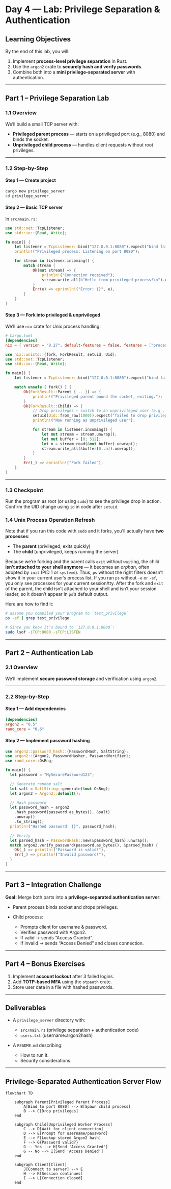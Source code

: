 # **Day 4 — Lab: Privilege Separation & Authentication**

## **Learning Objectives**

By the end of this lab, you will:

1. Implement **process-level privilege separation** in Rust.
2. Use the `argon2` crate to **securely hash and verify passwords**.
3. Combine both into a **mini privilege-separated server** with authentication.

---

## **Part 1 – Privilege Separation Lab**

### **1.1 Overview**

We’ll build a small TCP server with:

* **Privileged parent process** — starts on a privileged port (e.g., 8080) and binds the socket.
* **Unprivileged child process** — handles client requests without root privileges.

---

### **1.2 Step-by-Step**

#### **Step 1 — Create project**

```bash
cargo new privilege_server
cd privilege_server
```

#### **Step 2 — Basic TCP server**

In `src/main.rs`:

```rust
use std::net::TcpListener;
use std::io::{Read, Write};

fn main() {
    let listener = TcpListener::bind("127.0.0.1:8080").expect("bind failed");
    println!("Privileged process: Listening on port 8080");

    for stream in listener.incoming() {
        match stream {
            Ok(mut stream) => {
                println!("Connection received");
                stream.write_all(b"Hello from privileged process!\n").unwrap();
            }
            Err(e) => eprintln!("Error: {}", e),
        }
    }
}
```

#### **Step 3 — Fork into privileged & unprivileged**

We’ll use `nix` crate for Unix process handling:

```toml
# Cargo.toml
[dependencies]
nix = { version = "0.27", default-features = false, features = ["process", "user"] }
```

```rust
use nix::unistd::{fork, ForkResult, setuid, Uid};
use std::net::TcpListener;
use std::io::{Read, Write};

fn main() {
    let listener = TcpListener::bind("127.0.0.1:8080").expect("bind failed");

    match unsafe { fork() } {
        Ok(ForkResult::Parent { .. }) => {
            println!("Privileged parent bound the socket, exiting.");
        }
        Ok(ForkResult::Child) => {
            // Drop privileges — switch to an unprivileged user (e.g., UID 1000)
            setuid(Uid::from_raw(1000)).expect("failed to drop privileges");
            println!("Now running as unprivileged user");

            for stream in listener.incoming() {
                let mut stream = stream.unwrap();
                let mut buffer = [0; 512];
                let n = stream.read(&mut buffer).unwrap();
                stream.write_all(&buffer[0..n]).unwrap();
            }
        }
        Err(_) => eprintln!("Fork failed"),
    }
}
```

---

### **1.3 Checkpoint**

Run the program as root (or using `sudo`) to see the privilege drop in action.
Confirm the UID change using `id` in code after `setuid`.

### **1.4 Unix Process Operation Refresh**

Note that if you run this code with `sudo` and it forks, you’ll actually have **two processes**:

* The **parent** (privileged, exits quickly)
* The **child** (unprivileged, keeps running the server)

Because we’re forking and the parent calls `exit` without `wait`ing, the child **isn’t attached to your shell anymore** — it becomes an *orphan*, often adopted by `init` (PID 1 or `systemd`). Thus, `ps` without the right filters doesn’t show it in your current user’s process list. If you ran `ps` without `-e` or `-ef`, you only see processes for your current session/tty. After the fork and `exit` of the parent, the child isn’t attached to your shell and isn’t your session leader, so it doesn’t appear in `ps`’s default output.

Here are how to find it:

```bash
# assume you compiled your program to `test_privilege`
ps -ef | grep test_privilege
```

```bash
# Since you know it’s bound to `127.0.0.1:8080`:
sudo lsof -iTCP:8080 -sTCP:LISTEN
```

---

## **Part 2 – Authentication Lab**

### **2.1 Overview**

We’ll implement **secure password storage** and verification using `argon2`.

---

### **2.2 Step-by-Step**

#### **Step 1 — Add dependencies**

```toml
[dependencies]
argon2 = "0.5"
rand_core = "0.6"
```

#### **Step 2 — Implement password hashing**

```rust
use argon2::password_hash::{PasswordHash, SaltString};
use argon2::{Argon2, PasswordHasher, PasswordVerifier};
use rand_core::OsRng;

fn main() {
  let password = "MySecurePassword123";

  // Generate random salt
  let salt = SaltString::generate(&mut OsRng);
  let argon2 = Argon2::default();

  // Hash password
  let password_hash = argon2
    .hash_password(password.as_bytes(), &salt)
    .unwrap()
    .to_string();
  println!("Hashed password: {}", password_hash);

  // Verify
  let parsed_hash = PasswordHash::new(&password_hash).unwrap();
  match argon2.verify_password(password.as_bytes(), &parsed_hash) {
    Ok(_) => println!("Password is valid!"),
    Err(_) => println!("Invalid password!"),
  }
}
```

---

## **Part 3 – Integration Challenge**

**Goal:** Merge both parts into a **privilege-separated authentication server**:

* Parent process binds socket and drops privileges.
* Child process:

  * Prompts client for username & password.
  * Verifies password with Argon2.
  * If valid → sends “Access Granted”.
  * If invalid → sends “Access Denied” and closes connection.

---

## **Part 4 – Bonus Exercises**

1. Implement **account lockout** after 3 failed logins.
2. Add **TOTP-based MFA** using the `otpauth` crate.
3. Store user data in a file with hashed passwords.

---

## **Deliverables**

* A `privilege_server` directory with:

  * `src/main.rs` (privilege separation + authentication code)
  * `users.txt` (username\:argon2hash)
* A `README.md` describing:

  * How to run it.
  * Security considerations.

---

## Privilege-Separated Authentication Server Flow

```mermaid
flowchart TD

    subgraph Parent[Privileged Parent Process]
        A[Bind to port 8080] --> B[Spawn child process]
        B --> C[Drop privileges]
    end

    subgraph Child[Unprivileged Worker Process]
        C --> D[Wait for client connection]
        D --> E[Prompt for username/password]
        E --> F[Lookup stored Argon2 hash]
        F --> G{Password valid?}
        G -- Yes --> H[Send 'Access Granted']
        G -- No --> I[Send 'Access Denied']
    end

    subgraph Client[Client]
        J[Connect to server] --> E
        H --> K[Session continues]
        I --> L[Connection closed]
    end
```
